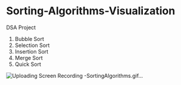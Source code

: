 # Sorting-Algorithms-Visualization
DSA Project
1. Bubble Sort 
2. Selection Sort
3. Insertion Sort
4. Merge Sort
5. Quick Sort

![Uploading Screen Recording -SortingAlgorithms.gif…]()


   
